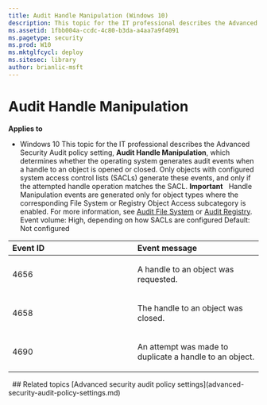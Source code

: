 ```yaml
---
title: Audit Handle Manipulation (Windows 10)
description: This topic for the IT professional describes the Advanced Security Audit policy setting, Audit Handle Manipulation, which determines whether the operating system generates audit events when a handle to an object is opened or closed.
ms.assetid: 1fbb004a-ccdc-4c80-b3da-a4aa7a9f4091
ms.pagetype: security
ms.prod: W10
ms.mktglfcycl: deploy
ms.sitesec: library
author: brianlic-msft
---
```

# Audit Handle Manipulation
**Applies to**
-   Windows 10
This topic for the IT professional describes the Advanced Security Audit policy setting, **Audit Handle Manipulation**, which determines whether the operating system generates audit events when a handle to an object is opened or closed.
Only objects with configured system access control lists (SACLs) generate these events, and only if the attempted handle operation matches the SACL.
**Important**  
Handle Manipulation events are generated only for object types where the corresponding File System or Registry Object Access subcategory is enabled. For more information, see [Audit File System](audit-file-system.md) or [Audit Registry](audit-registry.md).
 
Event volume: High, depending on how SACLs are configured
Default: Not configured
<table>
<colgroup>
<col width="50%" />
<col width="50%" />
</colgroup>
<thead>
<tr class="header">
<th align="left">Event ID</th>
<th align="left">Event message</th>
</tr>
</thead>
<tbody>
<tr class="odd">
<td align="left"><p>4656</p></td>
<td align="left"><p>A handle to an object was requested.</p></td>
</tr>
<tr class="even">
<td align="left"><p>4658</p></td>
<td align="left"><p>The handle to an object was closed.</p></td>
</tr>
<tr class="odd">
<td align="left"><p>4690</p></td>
<td align="left"><p>An attempt was made to duplicate a handle to an object.</p></td>
</tr>
</tbody>
</table>
 
## Related topics
[Advanced security audit policy settings](advanced-security-audit-policy-settings.md)
 
 
